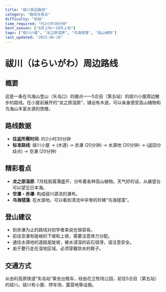 ```yaml
---
title: "祓川周边路线"
category: "路线与景点"
difficulty: "初级"
time_required: "约2小时30分钟"
best_season: ["6月上旬〜10月上旬"]
tags: ["祓川小屋", "龙之原湿原", "鸟海毬藻", "高山植物"]
last_updated: "2025-06-26"
---
```


# 祓川（はらいがわ）周边路线

## 概要
这是一条在鸟海山登山（矢岛口）的据点——5合目（第五站）的祓川小屋周边散步的路线。在小屋前展开的“龙之原湿原”，铺设有木道，可以亲身感受高山植物和鸟海山丰富水源的馈赠。

## 路线数据
- **往返所需时间**: 约2小时30分钟
- **标准路线**: 祓川小屋 → (木道) → 赤瀑 (20分钟) → 水源地 (20分钟) → (返回分歧点) → 空瀑 (20分钟)

## 精彩看点
- **龙之原湿原**: 7月桧扇菖蒲盛开，分布着各种高山植物。天气好的话，从展望台可以望见日本海。
- **空瀑・赤瀑**: 构成祓川源流的瀑布。
- **鸟海毬藻**: 在水源地，可以看到清流中孕育的珍稀“鸟海毬藻”。

## 登山建议
- 到赤瀑为止的路线对初学者来说也很容易。
- 前往空瀑有陡峭的下坡和上坡，需要注意体力分配。
- 通往水源地的道路是陡坡，被水浸湿的岩石很滑，请注意安全。
- 由于要行走在湿地区域，必须穿戴防水的鞋子。

## 交通方式
从由利高原铁道“矢岛站”乘坐出租车，经由花立牧场公园，前往5合目（第五站）的祓川。祓川有小屋、停车场、露营地等设施。